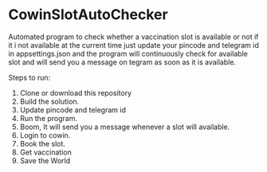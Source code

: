 # CowinSlotAutoChecker

Automated program to check whether a vaccination slot is available or not if it i not available at the current time just update your pincode and telegram id in appsettings.json and the program will continuously check for available slot and will send you a message on tegram as soon as it is available.

Steps to run:

1. Clone or download this repository
2. Build the solution.
3. Update pincode and telegram id
4. Run the program.
5. Boom, It will send you a message whenever a slot will available.
6. Login to cowin.
7. Book the slot.
8. Get vaccination
9. Save the World

